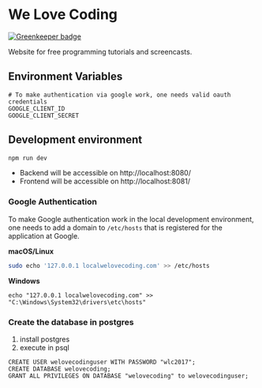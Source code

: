 # We Love Coding

[![Greenkeeper badge](https://badges.greenkeeper.io/welovecoding/welovecoding.svg)](https://greenkeeper.io/)

Website for free programming tutorials and screencasts.

## Environment Variables

```
# To make authentication via google work, one needs valid oauth credentials
GOOGLE_CLIENT_ID
GOOGLE_CLIENT_SECRET
```

## Development environment

```bash
npm run dev
```

- Backend will be accessible on http://localhost:8080/
- Frontend will be accessible on http://localhost:8081/

### Google Authentication

To make Google authentication work in the local development environment, one needs to add a domain to `/etc/hosts` that is registered for the application at Google.

**macOS/Linux**

```bash
sudo echo '127.0.0.1 localwelovecoding.com' >> /etc/hosts
```
**Windows**

```batch
echo "127.0.0.1 localwelovecoding.com" >> "C:\Windows\System32\drivers\etc\hosts"
```

### Create the database in postgres

1. install postgres
2. execute in psql
```
CREATE USER welovecodinguser WITH PASSWORD "wlc2017";
CREATE DATABASE welovecoding;
GRANT ALL PRIVILEGES ON DATABASE "welovecoding" to welovecodinguser;
```
